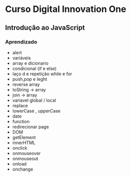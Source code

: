 # Curso Digital Innovation One

## Introdução ao JavaScript

### Aprendizado

- alert
- variáveis
- array e dicionario
- condicional (if e else)
- laço d e repetição while e for
- push,pop e leght
- reverse array
- toString -> array
- join -> array
- variavel global / local
- replace
- lowerCase , upperCase
- date
- function
- redirecionar page
- DOM
- getElement
- innerHTML
- onclick
- onmouseover
- onmouseout
- onload
- onchange
